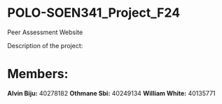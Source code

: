 # POLO-SOEN341_Project_F24
Peer Assessment Website

Description of the project:

# Members:
**Alvin Biju:** 40278182
**Othmane Sbi:** 40249134
**William White:** 40135771
